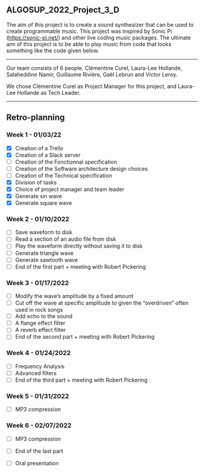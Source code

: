 ## ALGOSUP_2022_Project_3_D

The aim of this project is to create a sound synthesizer that can be used to create programmable music. 
This project was inspired by Sonic Pi (https://sonic-pi.net/) and other live coding music packages. 
The ultimate aim of this project is to be able to play music from code that looks something like the code given below.

<hr>

Our team consists of 6 people. Clémentine Curel, Laura-Lee Hollande, Salaheddine Namir, Guillaume Rivière, Gaël Lebrun and Victor Leroy.

We chose Clémentine Curel as Project Manager for this project, and Laura-Lee Hollande as Tech Leader.

<hr>

## Retro-planning

###  Week 1 - 01/03/22

- [x] Creation of a Trello
- [x] Creation of a Slack server
- [ ] Creation of the Fonctionnal specification
- [ ] Creation of the Software architecture design choices
- [ ] Creation of the Technical specification
- [x] Division of tasks
- [x] Choice of project manager and team leader
- [x] Generate sin wave
- [x] Generate square wave

### Week 2 - 01/10/2022

- [ ] Save waveform to disk
- [ ] Read a section of an audio file from disk
- [ ] Play the waveform directly without saving it to disk
- [ ] Generate triangle wave
- [ ] Generate sawtooth wave
- [ ] End of the first part + meeting with Robert Pickering

### Week 3 - 01/17/2022

- [ ] Modify the wave’s amplitude by a fixed amount
- [ ] Cut off the wave at specific amplitude to given the “overdriven” often used in rock songs
- [ ] Add echo to the sound
- [ ] A flange effect filter
- [ ] A reverb effect filter
- [ ] End of the second part + meeting with Robert Pickering

### Week 4 - 01/24/2022

- [ ] Frequency Analysis 
- [ ] Advanced filters
- [ ] End of the third part + meeting with Robert Pickering

### Week 5 - 01/31/2022

- [ ] MP3 compression

### Week 6 - 02/07/2022

- [ ] MP3 compression
- [ ] End of the last part
- [ ] Oral presentation

